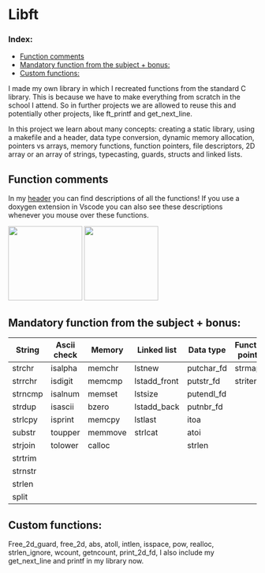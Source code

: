 # Libft 

### Index:
+ [Function comments](#function-comments)
+ [Mandatory function from the subject + bonus:](#mandatory-function-from-the-subject--bonus)
+ [Custom functions:](#custom-functions) 

I made my own library in which I recreated functions from the standard C library. This is because we have to make everything from scratch in the school I attend. So in further projects we are allowed to reuse this and potentially other projects, like ft_printf and get_next_line. 

In this project we learn about many concepts: creating a static library, using a makefile and a header, data type conversion, dynamic memory allocation, pointers vs arrays, memory functions, function pointers, file descriptors, 2D array or an array of strings, typecasting, guards, structs and linked lists.

## Function comments

In my [header](https://github.com/Raspurrin/libft/blob/main/includes/libft.h) you can find descriptions of all the functions!
If you use a doxygen extension in Vscode you can also see these descriptions whenever you mouse over these functions.

<img src="https://user-images.githubusercontent.com/13866954/179558332-e459556f-263e-4af2-8714-00739c7a3739.png" height="150"/> <img src="https://user-images.githubusercontent.com/13866954/179558352-512cbaf7-ac23-423e-9999-29131349ae67.png" height="150"/>



## Mandatory function from the subject + bonus:
| String | Ascii check | Memory | Linked list | Data type | Function pointer| 
| --- | --- | --- | --- | --- | --- | 
| strchr | isalpha  | memchr |  lstnew | putchar_fd  | strmapi| 
| strrchr | isdigit  | memcmp  |  lstadd_front | putstr_fd | striteri| 
| strncmp | isalnum  |  memset |  lstsize | putendl_fd | |
| strdup | isascii  | bzero | lstadd_back | putnbr_fd | |
| strlcpy | isprint  | memcpy  | lstlast | itoa | |
| substr | toupper | memmove |  strlcat | atoi |
| strjoin |  tolower | calloc |  | strlen| |
|  strtrim | | |  | | |
|  strnstr | | |  | | |
|  strlen | | |  | | |
|  split | | |  | | |

## Custom functions: 
Free_2d_guard, free_2d, abs, atoll, intlen, isspace, pow, realloc, strlen_ignore, wcount, getncount, print_2d_fd, I also include my get_next_line and printf in my library now. 
